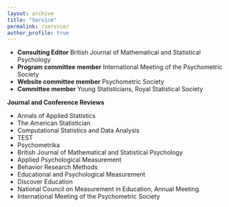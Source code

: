 ```yaml
---
layout: archive
title: "Service"
permalink: /service/
author_profile: true
---
```

* **Consulting Editor** British Journal of Mathematical and Statistical Psychology
* **Program committee member** International Meeting of the Psychometric Society
* **Website committee member** Psychometric Society
* **Committee member** Young Statisticians, Royal Statistical Society

**Journal and Conference Reviews**
* Annals of Applied Statistics
* The American Statistician
* Computational Statistics and Data Analysis
* TEST
* Psychometrika
* British Journal of Mathematical and Statistical Psychology
* Applied Psychological Measurement
* Behavior Research Methods
* Educational and Psychological Measurement
* Discover Education
* National Council on Measurement in Education, Annual Meeting.
* International Meeting of the Psychometric Society

